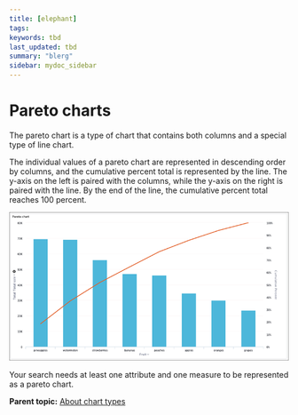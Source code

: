 ```yaml
---
title: [elephant]
tags: 
keywords: tbd
last_updated: tbd
summary: "blerg"
sidebar: mydoc_sidebar
---
```

# Pareto charts

The pareto chart is a type of chart that contains both columns and a special type of line chart.

The individual values of a pareto chart are represented in descending order by columns, and the cumulative percent total is represented by the line. The y-axis on the left is paired with the columns, while the y-axis on the right is paired with the line. By the end of the line, the cumulative percent total reaches 100 percent.

 ![](../../../images/pareto_chart_example.png "Pareto chart example") 

Your search needs at least one attribute and one measure to be represented as a pareto chart.

**Parent topic:** [About chart types](../../../pages/end_user_guide/end_user_search/about_chart_types.html)

